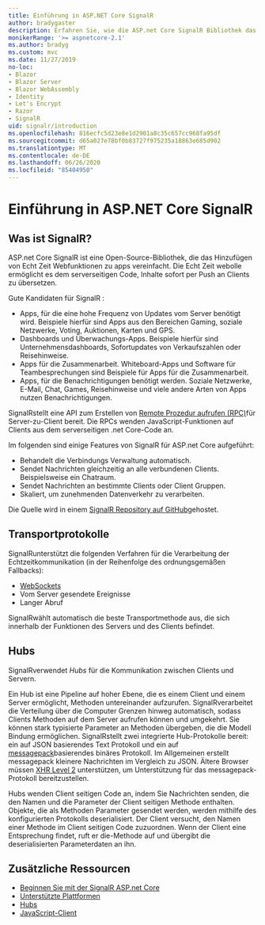 ```yaml
---
title: Einführung in ASP.NET Core SignalR
author: bradygaster
description: Erfahren Sie, wie die ASP.net Core SignalR Bibliothek das Hinzufügen von Echtzeitfunktionen zu apps vereinfacht.
monikerRange: '>= aspnetcore-2.1'
ms.author: bradyg
ms.custom: mvc
ms.date: 11/27/2019
no-loc:
- Blazor
- Blazor Server
- Blazor WebAssembly
- Identity
- Let's Encrypt
- Razor
- SignalR
uid: signalr/introduction
ms.openlocfilehash: 816ecfc5d23e8e1d2901a8c35c657cc968fa95df
ms.sourcegitcommit: d65a027e78bf0b83727f975235a18863e685d902
ms.translationtype: MT
ms.contentlocale: de-DE
ms.lasthandoff: 06/26/2020
ms.locfileid: "85404950"
---
```

# <a name="introduction-to-aspnet-core-signalr"></a>Einführung in ASP.NET Core SignalR

## <a name="what-is-signalr"></a>Was ist SignalR?

ASP.net Core SignalR ist eine Open-Source-Bibliothek, die das Hinzufügen von Echt Zeit Webfunktionen zu apps vereinfacht. Die Echt Zeit webolle ermöglicht es dem serverseitigen Code, Inhalte sofort per Push an Clients zu übersetzen.

Gute Kandidaten für SignalR :

* Apps, für die eine hohe Frequenz von Updates vom Server benötigt wird. Beispiele hierfür sind Apps aus den Bereichen Gaming, soziale Netzwerke, Voting, Auktionen, Karten und GPS.
* Dashboards und Überwachungs-Apps. Beispiele hierfür sind Unternehmensdashboards, Sofortupdates von Verkaufszahlen oder Reisehinweise.
* Apps für die Zusammenarbeit. Whiteboard-Apps und Software für Teambesprechungen sind Beispiele für Apps für die Zusammenarbeit.
* Apps, für die Benachrichtigungen benötigt werden. Soziale Netzwerke, E-Mail, Chat, Games, Reisehinweise und viele andere Arten von Apps nutzen Benachrichtigungen.

SignalRstellt eine API zum Erstellen von [Remote Prozedur aufrufen (RPC)](https://wikipedia.org/wiki/Remote_procedure_call)für Server-zu-Client bereit. Die RPCs wenden JavaScript-Funktionen auf Clients aus dem serverseitigen .net Core-Code an.

Im folgenden sind einige Features von SignalR für ASP.net Core aufgeführt:

* Behandelt die Verbindungs Verwaltung automatisch.
* Sendet Nachrichten gleichzeitig an alle verbundenen Clients. Beispielsweise ein Chatraum.
* Sendet Nachrichten an bestimmte Clients oder Client Gruppen.
* Skaliert, um zunehmenden Datenverkehr zu verarbeiten.

Die Quelle wird in einem [ SignalR Repository auf GitHub](https://github.com/dotnet/AspNetCore/tree/master/src/SignalR)gehostet.

## <a name="transports"></a>Transportprotokolle

SignalRunterstützt die folgenden Verfahren für die Verarbeitung der Echtzeitkommunikation (in der Reihenfolge des ordnungsgemäßen Fallbacks):

* [WebSockets](https://tools.ietf.org/html/rfc7118)
* Vom Server gesendete Ereignisse
* Langer Abruf

SignalRwählt automatisch die beste Transportmethode aus, die sich innerhalb der Funktionen des Servers und des Clients befindet.

## <a name="hubs"></a>Hubs

SignalRverwendet *Hubs* für die Kommunikation zwischen Clients und Servern.

Ein Hub ist eine Pipeline auf hoher Ebene, die es einem Client und einem Server ermöglicht, Methoden untereinander aufzurufen. SignalRverarbeitet die Verteilung über die Computer Grenzen hinweg automatisch, sodass Clients Methoden auf dem Server aufrufen können und umgekehrt. Sie können stark typisierte Parameter an Methoden übergeben, die die Modell Bindung ermöglichen. SignalRstellt zwei integrierte Hub-Protokolle bereit: ein auf JSON basierendes Text Protokoll und ein auf [messagepack](https://msgpack.org/)basierendes binäres Protokoll.  Im Allgemeinen erstellt messagepack kleinere Nachrichten im Vergleich zu JSON. Ältere Browser müssen [XHR Level 2](https://caniuse.com/#feat=xhr2) unterstützen, um Unterstützung für das messagepack-Protokoll bereitzustellen.

Hubs wenden Client seitigen Code an, indem Sie Nachrichten senden, die den Namen und die Parameter der Client seitigen Methode enthalten. Objekte, die als Methoden Parameter gesendet werden, werden mithilfe des konfigurierten Protokolls deserialisiert. Der Client versucht, den Namen einer Methode im Client seitigen Code zuzuordnen. Wenn der Client eine Entsprechung findet, ruft er die-Methode auf und übergibt die deserialisierten Parameterdaten an ihn.

## <a name="additional-resources"></a>Zusätzliche Ressourcen

* [Beginnen Sie mit der SignalR ASP.net Core](xref:tutorials/signalr)
* [Unterstützte Plattformen](xref:signalr/supported-platforms)
* [Hubs](xref:signalr/hubs)
* [JavaScript-Client](xref:signalr/javascript-client)
